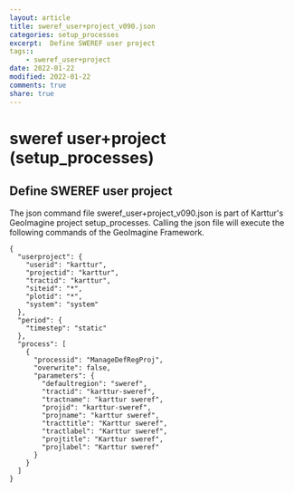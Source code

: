 ```yaml
---
layout: article
title: sweref_user+project_v090.json
categories: setup_processes
excerpt:  Define SWEREF user project
tags::
    - sweref_user+project
date: 2022-01-22
modified: 2022-01-22
comments: true
share: true
---
```


# sweref user+project (setup_processes)

##  Define SWEREF user project

The json command file <span class='file'>sweref_user+project_v090.json</span> is part of Karttur's GeoImagine project <span class='project'>setup_processes</span>. Calling the json file will execute the following commands of the GeoImagine Framework.

```
{
  "userproject": {
    "userid": "karttur",
    "projectid": "karttur",
    "tractid": "karttur",
    "siteid": "*",
    "plotid": "*",
    "system": "system"
  },
  "period": {
    "timestep": "static"
  },
  "process": [
    {
      "processid": "ManageDefRegProj",
      "overwrite": false,
      "parameters": {
        "defaultregion": "sweref",
        "tractid": "karttur-sweref",
        "tractname": "karttur sweref",
        "projid": "karttur-sweref",
        "projname": "karttur sweref",
        "tracttitle": "Karttur sweref",
        "tractlabel": "Karttur sweref",
        "projtitle": "Karttur sweref",
        "projlabel": "Karttur sweref"
      }
    }
  ]
}
```

